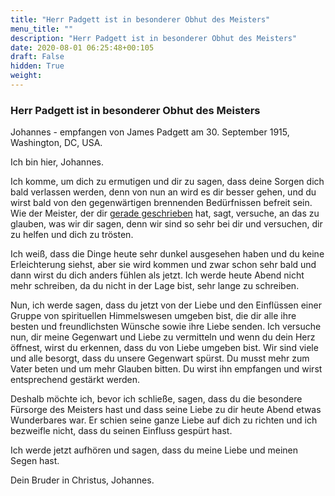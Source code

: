 ```yaml
---
title: "Herr Padgett ist in besonderer Obhut des Meisters"
menu_title: ""
description: "Herr Padgett ist in besonderer Obhut des Meisters"
date: 2020-08-01 06:25:48+00:105
draft: False
hidden: True
weight:
---
```

### Herr Padgett ist in besonderer Obhut des Meisters

Johannes - empfangen von James Padgett am 30. September 1915, Washington, DC, USA.

Ich bin hier, Johannes.

Ich komme, um dich zu ermutigen und dir zu sagen, dass deine Sorgen dich bald verlassen werden, denn von nun an wird es dir besser gehen, und du wirst bald von den gegenwärtigen brennenden Bedürfnissen befreit sein. Wie der Meister, der dir [gerade geschrieben](/padgett-botschaften/padgett-botschaften-in-reihenfolge-des-datums/padgett-botschaften-1915-september-dezember/jesus-bestaetigt-dass-er-der-vertreter-des-vaters-ist-um-seinem-werk-auf-erden-zu-helfen-jep-jesus-30-september-1915/) hat, sagt, versuche, an das zu glauben, was wir dir sagen, denn wir sind so sehr bei dir und versuchen, dir zu helfen und dich zu trösten.

Ich weiß, dass die Dinge heute sehr dunkel ausgesehen haben und du keine Erleichterung siehst, aber sie wird kommen und zwar schon sehr bald und dann wirst du dich anders fühlen als jetzt. Ich werde heute Abend nicht mehr schreiben, da du nicht in der Lage bist, sehr lange zu schreiben.

Nun, ich werde sagen, dass du jetzt von der Liebe und den Einflüssen einer Gruppe von spirituellen Himmelswesen umgeben bist, die dir alle ihre besten und freundlichsten Wünsche sowie ihre Liebe senden. Ich versuche nun, dir meine Gegenwart und Liebe zu vermitteln und wenn du dein Herz öffnest, wirst du erkennen, dass du von Liebe umgeben bist. Wir sind viele und alle besorgt, dass du unsere Gegenwart spürst. Du musst mehr zum Vater beten und um mehr Glauben bitten. Du wirst ihn empfangen und wirst entsprechend gestärkt werden.

Deshalb möchte ich, bevor ich schließe, sagen, dass du die besondere Fürsorge des Meisters hast und dass seine Liebe zu dir heute Abend etwas Wunderbares war. Er schien seine ganze Liebe auf dich zu richten und ich bezweifle nicht, dass du seinen Einfluss gespürt hast.

Ich werde jetzt aufhören und sagen, dass du meine Liebe und meinen Segen hast.

Dein Bruder in Christus, Johannes.
